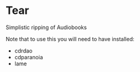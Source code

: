 Tear
====

Simplistic ripping of Audiobooks

Note that to use this you will need to have installed:
* cdrdao
* cdparanoia
* lame
